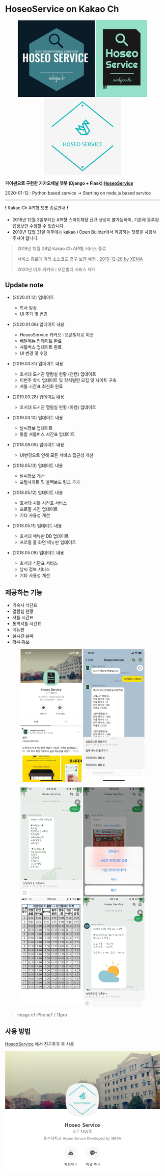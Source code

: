 # HoseoService on Kakao Ch

<p align=center float="left">
  <img width="250" height="auto" src="https://github.com/Xenia101/HoseoService-on-Kakao-ch/blob/master/20180511.jpg?raw=true">
  <img width="167" height="auto" src="https://github.com/Xenia101/HoseoService-on-Kakao-ch/blob/master/20190326.png?raw=true">
  <img width="250" height="auto" src="https://github.com/Xenia101/HoseoService-on-Kakao-ch/blob/master/logo2020.png?raw=true">
</p>

<strong>파이썬으로 구현한 카카오채널 챗봇 (Django + Flask) [HoseoService](http://pf.kakao.com/_xmxedxaC)</strong>

2020-01-12 : Python based service -> Starting on node.js based service

---

:exclamation: Kakao Ch API형 챗봇 종료안내 :exclamation:
 - 2018년 12월 3일부터는 API형 스마트채팅 신규 생성이 불가능하며, 기존에 등록된 앱정보만 수정할 수 있습니다.
 - 2019년 12월 31일 이후에는 kakao i Open Builder에서 제공하는 챗봇을 사용해 주셔야 합니다.

> 2019년 12월 28일 Kakao Ch API형 서비스 종료
>
> 서비스 종료에 따라 소스코드 영구 보관 예정 . <u>2019-12-28 by XENIA</u>
>
> 2020년 이후 카카오 i 오픈빌더 서비스 재개

## Update note

- (2020.01.12) 업데이트 
  - 학사 일정
  - UI 추가 및 변경

- (2020.01.08) 업데이트 내용
  - HoseoService 카카오 i 오픈빌더로 이전
  - 배달메뉴 업데이트 완료
  - 셔틀버스 업데이트 완료
  - UI 변경 및 수정

- (2019.03.31) 업데이트 내용
  - 호서대 도서관 열람실 현황 (천캠) 업데이트
  - 이번주 학식 업데이트 및 학식빌런 모집 및 사이트 구축
  - 셔틀 시간표 최신화 완료
  
- (2019.03.28) 업데이트 내용
  - 호서대 도서관 열람실 현황 (아캠) 업데이트

- (2019.03.10) 업데이트 내용
  - 날씨정보 업데이트
  - 통합 셔틀버스 시간표 업데이트

- (2018.08.09) 업데이트 내용
  - UI변경으로 인해 모든 서비스 접근성 개선

- (2018.05.13) 업데이트 내용
  - 날씨정보 개선
  - 포털사이트 및 블랙보드 링크 추가

- (2018.05.12) 업데이트 내용
  - 호서대 셔틀 시간표 서비스
  - 프로필 사진 업데이트
  - 기타 사용성 개선

- (2018.05.11) 업데이트 내용
  - 호서대 메뉴판 DB 업데이트
  - 프로필 홈 화면 메뉴판 업데이트

- (2018.05.08) 업데이트 내용
  - 호서대 식단표 서비스
  - 날씨 정보 서비스
  - 기타 사용성 개선

## 제공하는 기능

- 기숙사 식단표
- 열람실 현황
- 셔틀 시간표
- 통학셔틀 시간표
- 메뉴판
- ~~실시간 날씨~~
- ~~학식 정보~~

<p align=center float="left">
  <img width="200" height="auto" src="https://github.com/Xenia101/HoseoService-on-Kakao-ch/blob/master/img/1.jpg?raw=true">
  <img width="200" height="auto" src="https://github.com/Xenia101/HoseoService-on-Kakao-ch/blob/master/img/2.jpg?raw=true">
</p>

<p align=center float="left">
  <img width="200" height="auto" src="https://github.com/Xenia101/HoseoService-on-Kakao-ch/blob/master/img/3.jpg?raw=true">
  <img width="200" height="auto" src="https://github.com/Xenia101/HoseoService-on-Kakao-ch/blob/master/img/4.jpg?raw=true">
  <img width="200" height="auto" src="https://github.com/Xenia101/HoseoService-on-Kakao-ch/blob/master/img/5.jpg?raw=true">
  <img width="200" height="auto" src="https://github.com/Xenia101/HoseoService-on-Kakao-ch/blob/master/img/6.jpg?raw=true">
</p>

> Image of iPhone7 / 11pro

## 사용 방법

[HoseoService](http://pf.kakao.com/_xmxedxaC) 에서 친구추가 후 사용

<p align=center>
  <img height="auto" src="https://github.com/Xenia101/HoseoService-on-Kakao-ch/blob/master/img/main.PNG?raw=true">
</p>
